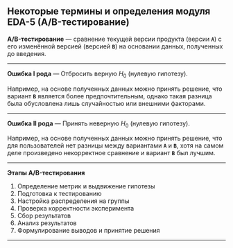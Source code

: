 ## Некоторые термины и определения модуля EDA-5 (A/B-тестирование) ##

**A/B-тестирование**&nbsp;&mdash; сравнение текущей версии продукта (версии
**`А`**) с его изменённой версией (версией **`B`**) на основании данных,
полученных до введения.

----

**Ошибка I рода**&nbsp;&mdash; Отбросить верную $H_0$ (нулевую гипотезу).

Например, на основе полученных данных можно принять решение, что вариант **`B`**
является более предпочтительным, однако такая разница была обусловлена лишь
случайностью или внешними факторами.

----

**Ошибка II рода**&nbsp;&mdash; Принять неверную $H_0$ (нулевую гипотезу).

Например, на основе полученных данных можно принять решение, что для
пользователей нет разницы между вариантами **`А`** и **`В`**, хотя на самом деле
произведено некорректное сравнение и вариант **`В`** был лучшим.

----

**Этапы A/B-тестирования**

1. Определение метрик и выдвижение гипотезы
2. Подготовка к тестированию
3. Настройка распределения на группы
4. Проверка корректности эксперимента
5. Сбор результатов
6. Анализ результатов
7. Формулирование выводов и принятие решения

----
